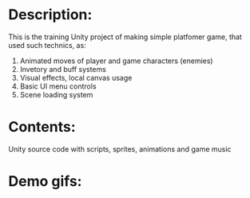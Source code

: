 # Description:

This is the training Unity project of making simple platfomer game, that used such technics, as:

1. Animated moves of player and game characters (enemies)
2. Invetory and buff systems
3. Visual effects, local canvas usage
4. Basic UI menu controls
5. Scene loading system

# Contents:

Unity source code with scripts, sprites, animations and game music

# Demo gifs:
